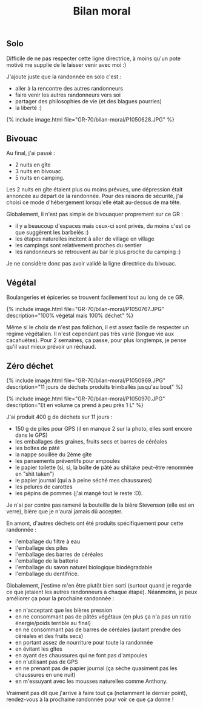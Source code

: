 ﻿---
title: "Bilan moral"
permalink: /GR-70/bilan-moral/
---

## Solo

Difficile de ne pas respecter cette ligne directrice, à moins qu'un pote motivé me supplie de le laisser venir avec moi :)

J'ajoute juste que la randonnée en solo c'est :
* aller à la rencontre des autres randonneurs
* faire venir les autres randonneurs vers soi
* partager des philosophies de vie (et des blagues pourries)
* la liberté :)

{% include image.html file="GR-70/bilan-moral/P1050628.JPG" %}

## Bivouac

Au final, j'ai passé :
* 2 nuits en gîte
* 3 nuits en bivouac
* 5 nuits en camping.

Les 2 nuits en gîte étaient plus ou moins prévues, une dépression était annoncée au départ de la randonnée.
Pour des raisons de sécurité, j'ai choisi ce mode d'hébergement lorsqu'elle était au-dessus de ma tête.

Globalement, il n'est pas simple de bivouaquer proprement sur ce GR :
* il y a beaucoup d'espaces mais ceux-ci sont privés, du moins c'est ce que suggèrent les barbelés :)
* les étapes naturelles incitent à aller de village en village
* les campings sont relativement proches du sentier
* les randonneurs se retrouvent au bar le plus proche du camping :)

Je ne considère donc pas avoir validé la ligne directrice du bivouac.

## Végétal

Boulangeries et épiceries se trouvent facilement tout au long de ce GR.

{% include image.html file="GR-70/bilan-moral/P1050767.JPG" description="100% végétal mais 100% déchet" %}

Même si le choix de n'est pas folichon, il est assez facile de respecter un régime végétalien.
Il n'est cependant pas très varié (longue vie aux cacahuètes).
Pour 2 semaines, ça passe, pour plus longtemps, je pense qu'il vaut mieux prévoir un réchaud.

## Zéro déchet

{% include image.html file="GR-70/bilan-moral/P1050969.JPG" description="11 jours de déchets produits trimballés jusqu'au bout" %}

{% include image.html file="GR-70/bilan-moral/P1050970.JPG" description="Et en volume ça prend à peu près 1 L" %}

J'ai produit 400 g de déchets sur 11 jours :
* 150 g de piles pour GPS (il en manque 2 sur la photo, elles sont encore dans le GPS)
* les emballages des graines, fruits secs et barres de céréales
* les boîtes de pâté
* la nappe souillée du 2ème gîte
* les pansements préventifs pour ampoules
* le papier toilette (si, si, la boîte de pâté au shiitake peut-être renommée en "shit taken")
* le papier journal (qui a à peine séché mes chaussures)
* les pelures de carottes
* les pépins de pommes (j'ai mangé tout le reste :D).

Je n'ai par contre pas ramené la bouteille de la bière Stevenson (elle est en verre), bière que je n'aurai jamais dû accepter.

En amont, d'autres déchets ont été produits spécifiquement pour cette randonnée :
* l'emballage du filtre à eau
* l'emballage des piles
* l'emballage des barres de céréales
* l'emballage de la batterie
* l'emballage du savon naturel biologique biodégradable
* l'emballage du dentifrice.

Globalement, j'estime m'en être plutôt bien sorti (surtout quand je regarde ce que jetaient les autres randonneurs à chaque étape).
Néanmoins, je peux améliorer ça pour la prochaine randonnée :
* en n'acceptant que les bières pression
* en ne consommant pas de pâtés végétaux (en plus ça n'a pas un ratio énergie/poids terrible au final)
* en ne consommant pas de barres de céréales (autant prendre des céréales et des fruits secs)
* en portant assez de nourriture pour toute la randonnée
* en évitant les gîtes
* en ayant des chaussures qui ne font pas d'ampoules
* en n'utilisant pas de GPS
* en ne prenant pas de papier journal (ça sèche quasiment pas les chaussures en une nuit)
* en m'essuyant avec les mousses naturelles comme Anthony.

Vraiment pas dit que j'arrive à faire tout ça (notamment le dernier point), rendez-vous à la prochaine randonnée pour voir ce que ça donne !
